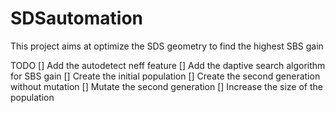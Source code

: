 # SDSautomation
This project aims at optimize the SDS geometry to find the highest SBS gain

TODO
[] Add the autodetect neff feature
[] Add the daptive search algorithm for SBS gain
[] Create the initial population
[] Create the second generation without mutation
[] Mutate the second generation
[] Increase the size of the population
